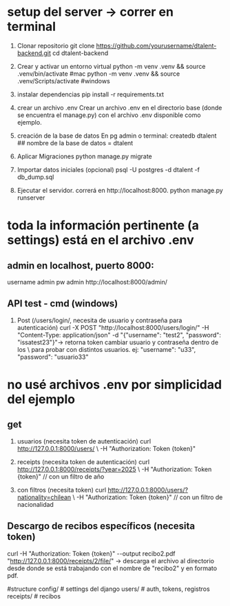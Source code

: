 # setup del server -> correr en terminal
1. Clonar repositorio
git clone https://github.com/yourusername/dtalent-backend.git
cd dtalent-backend
2. Crear y activar un entorno virtual
python -m venv .venv && source .venv/bin/activate #mac 
python -m venv .venv && source .venv/Scripts/activate #windows
3. instalar dependencias
pip install -r requirements.txt
4. crear un archivo .env
Crear un archivo .env en el directorio base (donde se encuentra el manage.py) con el archivo .env disponible como ejemplo.
5. creación de la base de datos
En pg admin o terminal: 
createdb dtalent  ## nombre de la base de datos = dtalent
6. Aplicar Migraciones
python manage.py migrate
7. Importar datos iniciales (opcional)
psql -U postgres -d dtalent -f db_dump.sql 

8. Ejecutar el servidor. correrá en http://localhost:8000.
python manage.py runserver

# toda la información pertinente (a settings) está en el archivo .env


## admin en localhost, puerto 8000: 
username admin pw admin
http://localhost:8000/admin/

## API test - cmd (windows)
1. Post (/users/login/, necesita de usuario y contraseña para autenticación)
curl -X POST "http://localhost:8000/users/login/" -H "Content-Type: application/json" -d "{\"username\": \"test2\", \"password\": \"issatest23\"}"-> retorna token
 cambiar usuario y contraseña dentro de los \\ para probar con distintos usuarios. ej: \"username\": \"u33\", \"password\": \"usuario33\"
# no usé archivos .env por simplicidad del ejemplo

## get
1. usuarios (necesita token de autenticación)
curl http://127.0.0.1:8000/users/ \ -H "Authorization: Token {token}" 

2. receipts (necesita token de autenticación)
curl http://127.0.0.1:8000/receipts/?year=2025 \ -H "Authorization: Token {token}"  // con un filtro de año

3. con filtros (necesita token)
curl http://127.0.0.1:8000/users/?nationality=chilean \ -H "Authorization: Token {token}"  // con un filtro de nacionalidad

## Descargo de recibos específicos (necesita token)
curl -H "Authorization: Token {token}" --output recibo2.pdf "http://127.0.0.1:8000/receipts/2/file/" -> descarga el archivo al directorio desde donde se está trabajando con el nombre de "recibo2" y en formato pdf.



#structure 
config/           # settings del django
users/            # auth, tokens, registros
receipts/         # recibos

